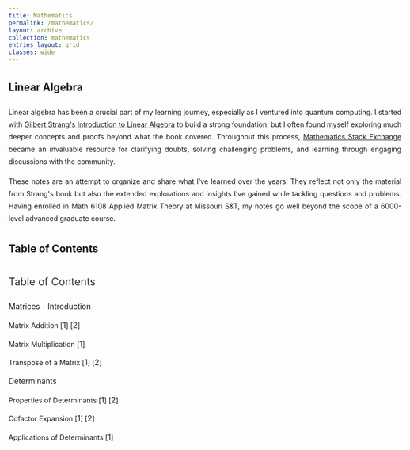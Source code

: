 ```yaml
---
title: Mathematics
permalink: /mathematics/
layout: archive
collection: mathematics
entries_layout: grid
classes: wide
---
```


<style>
/* Apply styling to the entire page content */
body {
    max-width: 8.27in; /* A4 width */
    margin-left: auto; /* Center horizontally */
    margin-right: auto; /* Center horizontally */
    text-align: justify;
    line-height: 1.8; /* Improve readability */
}

/* Styling for the Table of Contents */
.toc {
    margin: 20px auto; /* Center the table of contents */
    padding: 0;
    max-width: 8.27in; /* Match A4 width */
    font-family: inherit;
}

.toc h2 {
    font-size: 1.5em;
    color: #333;
    text-align: left;
    font-weight: normal;
}

.toc ul {
    list-style: none;
    padding: 0;
}

.toc li {
    margin: 10px 0;
}

.toc a {
    text-decoration: none;
    font-size: 1.1em;
    font-family: inherit;
    color: var(--link-color); /* Matches website link color */
}

.toc a:hover {
    text-decoration: underline;
}
</style>

## Linear Algebra

Linear algebra has been a crucial part of my learning journey, especially as I ventured into quantum computing. I started with 
[Gilbert Strang's Introduction to Linear Algebra](https://archive.org/details/gilbert-strang-introduction-to-linear-algebra-fifth-edition/page/504/mode/2up)
to build a strong foundation, but I often found myself exploring much deeper concepts and proofs beyond what the book covered. 
Throughout this process, 
[Mathematics Stack Exchange](https://math.stackexchange.com/users/223599/sooraj-soman) 
became an invaluable resource for clarifying doubts, solving challenging problems, and learning through engaging discussions with the community.

These notes are an attempt to organize and share what I’ve learned over the years. They reflect not only the material from Strang's book but also the extended explorations and insights I’ve gained while tackling questions and problems. Having enrolled in Math 6108 Applied Matrix Theory at Missouri S&T, my notes go well beyond the scope of a 6000-level advanced graduate course.

## Table of Contents

<div class="toc">
    <h2>Table of Contents</h2>
    <ul>
        <li>
            <a href="https://drive.google.com/file/d/<file_id>/preview#page=12" target="_blank">Matrices - Introduction</a>
            <ul>
                <li>Matrix Addition
                    <span>
                        [<a href="https://drive.google.com/file/d/<file_id>/preview#page=13" target="_blank">1</a>]
                        [<a href="https://drive.google.com/file/d/<file_id>/preview#page=20" target="_blank">2</a>]
                    </span>
                </li>
                <li>Matrix Multiplication
                    <span>
                        [<a href="https://drive.google.com/file/d/<file_id>/preview#page=15" target="_blank">1</a>]
                    </span>
                </li>
                <li>Transpose of a Matrix
                    <span>
                        [<a href="https://drive.google.com/file/d/<file_id>/preview#page=17" target="_blank">1</a>]
                        [<a href="https://drive.google.com/file/d/<file_id>/preview#page=25" target="_blank">2</a>]
                    </span>
                </li>
            </ul>
        </li>
        <li>
            <a href="https://drive.google.com/file/d/<file_id>/preview#page=30" target="_blank">Determinants</a>
            <ul>
                <li>Properties of Determinants
                    <span>
                        [<a href="https://drive.google.com/file/d/<file_id>/preview#page=32" target="_blank">1</a>]
                        [<a href="https://drive.google.com/file/d/<file_id>/preview#page=37" target="_blank">2</a>]
                    </span>
                </li>
                <li>Cofactor Expansion
                    <span>
                        [<a href="https://drive.google.com/file/d/<file_id>/preview#page=40" target="_blank">1</a>]
                        [<a href="https://drive.google.com/file/d/<file_id>/preview#page=45" target="_blank">2</a>]
                    </span>
                </li>
                <li>Applications of Determinants
                    <span>
                        [<a href="https://drive.google.com/file/d/<file_id>/preview#page=48" target="_blank">1</a>]
                    </span>
                </li>
            </ul>
        </li>
    </ul>
</div>
